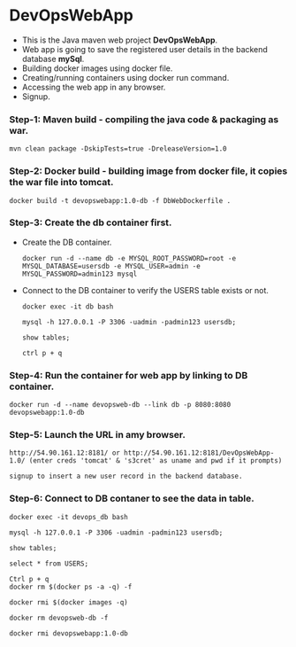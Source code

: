 # DevOpsWebApp

* This is the Java maven web project **DevOpsWebApp**.
* Web app is going to save the registered user details in the backend database **mySql**.
* Building docker images using docker file.
* Creating/running containers using docker run command.
* Accessing the web app in any browser.
* Signup.


### Step-1: Maven build - compiling the java code & packaging as war.

    mvn clean package -DskipTests=true -DreleaseVersion=1.0

### Step-2: Docker build - building image from docker file, it copies the war file into tomcat.

    docker build -t devopswebapp:1.0-db -f DbWebDockerfile .

### Step-3: Create the db container first.


  * Create the DB container.

        docker run -d --name db -e MYSQL_ROOT_PASSWORD=root -e MYSQL_DATABASE=usersdb -e MYSQL_USER=admin -e MYSQL_PASSWORD=admin123 mysql
  
  * Connect to the DB container to verify the USERS table exists or not.

        docker exec -it db bash

        mysql -h 127.0.0.1 -P 3306 -uadmin -padmin123 usersdb;

        show tables;

        ctrl p + q

### Step-4: Run the container for web app by linking to DB container.
    
    docker run -d --name devopsweb-db --link db -p 8080:8080 devopswebapp:1.0-db

### Step-5: Launch the URL in amy browser.
    
    http://54.90.161.12:8181/ or http://54.90.161.12:8181/DevOpsWebApp-1.0/ (enter creds 'tomcat' & 's3cret' as uname and pwd if it prompts)
    
    signup to insert a new user record in the backend database.
    
### Step-6: Connect to DB contaner to see the data in table.

    docker exec -it devops_db bash

    mysql -h 127.0.0.1 -P 3306 -uadmin -padmin123 usersdb;

    show tables;
    
    select * from USERS;
    
    Ctrl p + q
    docker rm $(docker ps -a -q) -f

    docker rmi $(docker images -q)
    
    docker rm devopsweb-db -f
    
    docker rmi devopswebapp:1.0-db
